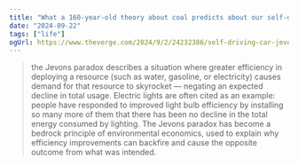 ```yaml
---
title: "What a 160-year-old theory about coal predicts about our self-driving future"
date: "2024-09-22"
tags: ["life"]
ogUrl: https://www.theverge.com/2024/9/2/24232386/self-driving-car-jevons-paradox-robotaxi-waymo-cruise
---
```


> the Jevons paradox describes a situation where greater efficiency in deploying a resource (such as water, gasoline, or electricity) causes demand for that resource to skyrocket — negating an expected decline in total usage. Electric lights are often cited as an example: people have responded to improved light bulb efficiency by installing so many more of them that there has been no decline in the total energy consumed by lighting. The Jevons paradox has become a bedrock principle of environmental economics, used to explain why efficiency improvements can backfire and cause the opposite outcome from what was intended.

